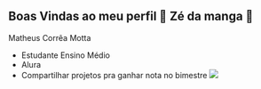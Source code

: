 ## Boas Vindas ao meu perfil 👋 Zé da manga 🥭

Matheus Corrêa Motta

- Estudante Ensino Médio 
- Alura 
- Compartilhar projetos pra ganhar nota no bimestre 
![](https://media1.tenor.com/m/ZMQeC9TLZikAAAAC/souls.gif)
